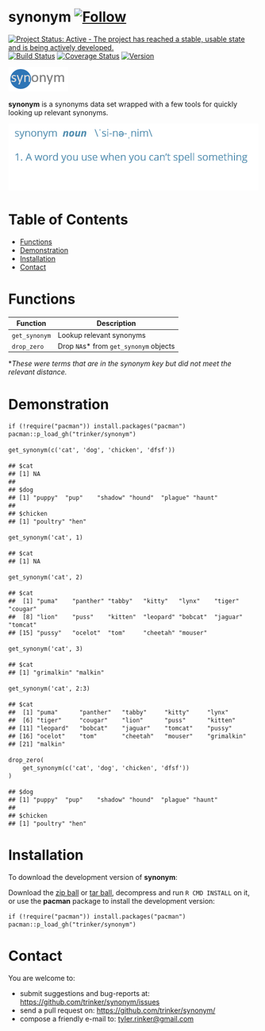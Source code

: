 synonym   [![Follow](https://img.shields.io/twitter/follow/tylerrinker.svg?style=social)](https://twitter.com/intent/follow?screen_name=tylerrinker)
============


[![Project Status: Active - The project has reached a stable, usable
state and is being actively
developed.](http://www.repostatus.org/badges/0.1.0/active.svg)](http://www.repostatus.org/#active)
[![Build
Status](https://travis-ci.org/trinker/synonym.svg?branch=master)](https://travis-ci.org/trinker/synonym)
[![Coverage
Status](https://coveralls.io/repos/trinker/synonym/badge.svg?branch=master)](https://coveralls.io/r/trinker/synonym?branch=master)
<a href="https://img.shields.io/badge/Version-0.0.1-orange.svg"><img src="https://img.shields.io/badge/Version-0.0.1-orange.svg" alt="Version"/></a>
</p>

![](tools/synonym_logo/r_synonym.png)

**synonym** is a synonyms data set wrapped with a few tools for quickly
looking up relevant synonyms.

![](tools/synonym_logo/synonym_humor.png)


Table of Contents
============

-   [Functions](#functions)
-   [Demonstration](#demonstration)
-   [Installation](#installation)
-   [Contact](#contact)

Functions
============


<table>
<thead>
<tr class="header">
<th>Function</th>
<th>Description</th>
</tr>
</thead>
<tbody>
<tr class="odd">
<td><code>get_synonym</code></td>
<td>Lookup relevant synonyms</td>
</tr>
<tr class="even">
<td><code>drop_zero</code></td>
<td>Drop <code>NA</code>s* from <code>get_synonym</code> objects</td>
</tr>
</tbody>
</table>

\**These were terms that are in the synonym key but did not meet the
relevant distance.*

Demonstration
=============

    if (!require("pacman")) install.packages("pacman")
    pacman::p_load_gh("trinker/synonym")

    get_synonym(c('cat', 'dog', 'chicken', 'dfsf'))

    ## $cat
    ## [1] NA
    ## 
    ## $dog
    ## [1] "puppy"  "pup"    "shadow" "hound"  "plague" "haunt" 
    ## 
    ## $chicken
    ## [1] "poultry" "hen"

    get_synonym('cat', 1)

    ## $cat
    ## [1] NA

    get_synonym('cat', 2)

    ## $cat
    ##  [1] "puma"    "panther" "tabby"   "kitty"   "lynx"    "tiger"   "cougar" 
    ##  [8] "lion"    "puss"    "kitten"  "leopard" "bobcat"  "jaguar"  "tomcat" 
    ## [15] "pussy"   "ocelot"  "tom"     "cheetah" "mouser"

    get_synonym('cat', 3)

    ## $cat
    ## [1] "grimalkin" "malkin"

    get_synonym('cat', 2:3)

    ## $cat
    ##  [1] "puma"      "panther"   "tabby"     "kitty"     "lynx"     
    ##  [6] "tiger"     "cougar"    "lion"      "puss"      "kitten"   
    ## [11] "leopard"   "bobcat"    "jaguar"    "tomcat"    "pussy"    
    ## [16] "ocelot"    "tom"       "cheetah"   "mouser"    "grimalkin"
    ## [21] "malkin"

    drop_zero(
        get_synonym(c('cat', 'dog', 'chicken', 'dfsf'))
    )

    ## $dog
    ## [1] "puppy"  "pup"    "shadow" "hound"  "plague" "haunt" 
    ## 
    ## $chicken
    ## [1] "poultry" "hen"

Installation
============

To download the development version of **synonym**:

Download the [zip
ball](https://github.com/trinker/synonym/zipball/master) or [tar
ball](https://github.com/trinker/synonym/tarball/master), decompress and
run `R CMD INSTALL` on it, or use the **pacman** package to install the
development version:

    if (!require("pacman")) install.packages("pacman")
    pacman::p_load_gh("trinker/synonym")

Contact
=======

You are welcome to:    
- submit suggestions and bug-reports at: <https://github.com/trinker/synonym/issues>    
- send a pull request on: <https://github.com/trinker/synonym/>    
- compose a friendly e-mail to: <tyler.rinker@gmail.com>    